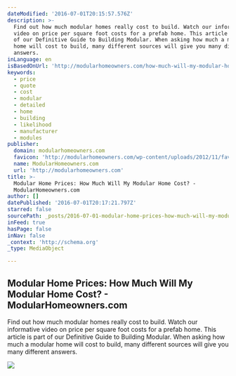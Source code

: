 ```yaml
---
dateModified: '2016-07-01T20:15:57.576Z'
description: >-
  Find out how much modular homes really cost to build. Watch our informative
  video on price per square foot costs for a prefab home. This article is part
  of our Definitive Guide to Building Modular. When asking how much a modular
  home will cost to build, many different sources will give you many different
  answers.
inLanguage: en
isBasedOnUrl: 'http://modularhomeowners.com/how-much-will-my-modular-home-cost/'
keywords:
  - price
  - quote
  - cost
  - modular
  - detailed
  - home
  - building
  - likelihood
  - manufacturer
  - modules
publisher:
  domain: modularhomeowners.com
  favicon: 'http://modularhomeowners.com/wp-content/uploads/2012/11/favicon.ico'
  name: ModularHomeowners.com
  url: 'http://modularhomeowners.com'
title: >-
  Modular Home Prices: How Much Will My Modular Home Cost? -
  ModularHomeowners.com
author: []
datePublished: '2016-07-01T20:17:21.797Z'
starred: false
sourcePath: _posts/2016-07-01-modular-home-prices-how-much-will-my-modular-home-cost-m.md
inFeed: true
hasPage: false
inNav: false
_context: 'http://schema.org'
_type: MediaObject

---
```

<article style=""><h1>Modular Home Prices: How Much Will My Modular Home Cost? - ModularHomeowners.com</h1><p>Find out how much modular homes really cost to build. Watch our informative video on price per square foot costs for a prefab home. This article is part of our Definitive Guide to Building Modular. When asking how much a modular home will cost to build, many different sources will give you many different answers.</p><img src="http://modularhomeowners.com/wp-content/uploads/2013/03/modular-fb-image.jpg" /></article>
